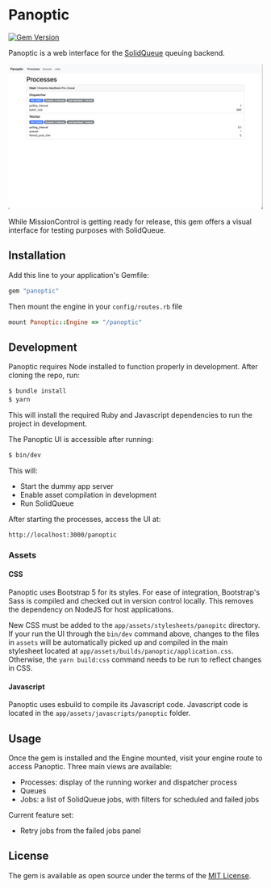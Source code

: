 # Panoptic

[![Gem Version](https://badge.fury.io/rb/panoptic.svg)](https://badge.fury.io/rb/panoptic)

Panoptic is a web interface for the [SolidQueue](https://github.com/basecamp/solid_queue) queuing backend.

![](./images/demo.png)

While MissionControl is getting ready for release, this gem offers a visual interface for testing purposes with SolidQueue.

## Installation
Add this line to your application's Gemfile:

```ruby
gem "panoptic"
```

Then mount the engine in your `config/routes.rb` file

```ruby
mount Panoptic::Engine => "/panoptic"
```

## Development

Panoptic requires Node installed to function properly in development. After cloning the repo, run:

```bash
$ bundle install
$ yarn
```

This will install the required Ruby and Javascript dependencies to run the project in development.

The Panoptic UI is accessible after running:

```bash
$ bin/dev
```

This will:
- Start the dummy app server
- Enable asset compilation in development
- Run SolidQueue

After starting the processes, access the UI at:

```
http://localhost:3000/panoptic
```

### Assets

#### CSS
Panoptic uses Bootstrap 5 for its styles. For ease of integration, Bootstrap's Sass is compiled and checked out in version control locally. This removes the dependency on NodeJS for host applications.

New CSS must be added to the `app/assets/stylesheets/panopitc` directory. If your run the UI through the `bin/dev` command above, changes to the files in `assets` will be automatically picked up and compiled in the main stylesheet located at `app/assets/builds/panoptic/application.css`. Otherwise, the `yarn build:css` command needs to be run to reflect changes in CSS.

#### Javascript
Panoptic uses esbuild to compile its Javascript code. Javascript code is located in the `app/assets/javascripts/panoptic` folder.

## Usage

Once the gem is installed and the Engine mounted, visit your engine route to access Panoptic. Three main views are available:
- Processes: display of the running worker and dispatcher process
- Queues
- Jobs: a list of SolidQueue jobs, with filters for scheduled and failed jobs

Current feature set:
- Retry jobs from the failed jobs panel

## License
The gem is available as open source under the terms of the [MIT License](https://opensource.org/licenses/MIT).
